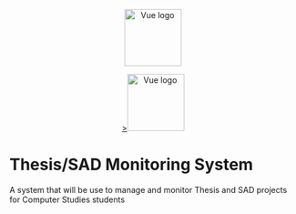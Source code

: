 <p align="center"><a href="https://vuejs.org" target="_blank" rel="noopener noreferrer"><img width="100" src="https://vuejs.org/images/logo.png" alt="Vue logo"></a></p>
<p align="center"><a href="https://vuejs.org" target="_blank" rel="noopener noreferrer">><img width="100" src=https://seeklogo.com/images/L/laravel-framework-logo-C10176EC8C-seeklogo.com.png" alt="Vue logo"></a></p>

# Thesis/SAD Monitoring System
A system that will be use to manage and monitor Thesis and SAD projects for Computer Studies students
